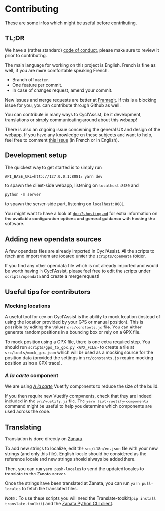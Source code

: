 Contributing
============

These are some infos which might be useful before contributing.

## TL;DR

We have a (rather standard) [code of conduct](CODE_OF_CONDUCT.md), please make
sure to review it prior to contributing.

The main language for working on this project is English. French is fine as
well, if you are more comfortable speaking French.

* Branch off `master`.
* One feature per commit.
* In case of changes request, amend your commit.

New issues and merge requests are better at
[Framagit](https://framagit.org/phyks/cyclassist). If this is a blocking issue
for you, you can contribute through Github as well.

You can contribute in many ways to Cycl'Assist, be it development,
translations or simply communicating around about this webapp!

There is also an ongoing issue concerning the general UX and design of the
webapp. If you have any knowledge on these subjects and want to help, feel
free to comment [this issue](https://framagit.org/phyks/cyclassist/issues/42)
(in French or in English).


## Development setup

The quickest way to get started is to simply run

```
API_BASE_URL=http://127.0.0.1:8081/ yarn dev
```

to spawn the client-side webapp, listening on `localhost:8080` and

```
python -m server
```

to spawn the server-side part, listening on `localhost:8081`.

You might want to have a look at [`doc/0.hosting.md`](doc/0.hosting.md) for
extra information on the available configuration options and general guidance
with hosting the software.


## Adding new opendata sources

A few opendata files are already imported in Cycl'Assist. All the scripts to
fetch and import them are located under the `scripts/opendata` folder.

If you find any other opendata file which is not already imported and would be
worth having in Cycl'Assist, please feel free to edit the scripts under
`scripts/opendata` and create a merge request!


## Useful tips for contributors

### Mocking locations

A useful tool for dev on Cycl'Assist is the ability to mock location (instead
of using the location provided by your GPS or manual position). This is
possible by editing the values `src/constants.js` file. You can either
generate random positions in a bounding box or rely on a GPX file.

To mock position using a GPX file, there is one extra required step. You
should run `scripts/gps_to_gpx.py <GPX_FILE>` to create a file at
`src/tools/mock_gpx.json` which will be used as a mocking source
for the position data (provided the settings in `src/constants.js` require
mocking position using a GPX trace).


### _A la carte_ component

We are using [_A la carte_](https://vuetifyjs.com/en/guides/a-la-carte)
Vuetify components to reduce the size of the build.

If you then require new Vuetify components, check that they are indeed
included in the `src/vuetify.js` file. The `yarn list-vuetify-components`
command might be useful to help you determine which components are used across
the code.


## Translating

Translation is done directly on [Zanata](https://translate.zanata.org/iteration/view/cyclassist/master?dswid=7345).

To add new strings to localize, edit the `src/i18n/en.json` file with your new
strings (and only this file). English locale should be considered as the
reference locale and new strings should always be added there.

Then, you can run `yarn push-locales` to send the updated locales to translate
to the Zanata server.

Once the strings have been translated at Zanata, you can run `yarn
pull-locales` to fetch the translated files.

_Note :_ To use these scripts you will need the Translate-toolkit(`pip install
translate-toolkit`) and the [Zanata Python CLI
client](https://github.com/zanata/zanata-python-client).
